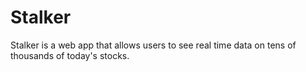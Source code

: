 # Stalker
Stalker is a web app that allows users to see real time data on tens of thousands of today's stocks.
